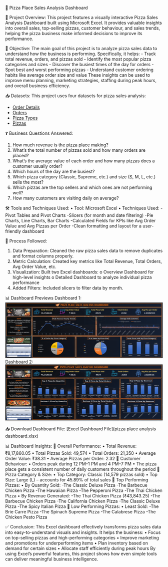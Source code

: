 🍕 Pizza Place Sales Analysis Dashboard

📌 Project Overview:
This project features a visually interactive Pizza Sales Analysis Dashboard built using Microsoft Excel. It provides valuable insights into overall sales, top-selling pizzas, customer behaviour, and sales trends, helping the pizza business make informed decisions to improve its performance.

🎯 Objective:
The main goal of this project is to analyze pizza sales data to understand how the business is performing. Specifically, it helps:
     -  Track total revenue, orders, and pizzas sold
     -	 Identify the most popular pizza categories and sizes
     -	 Discover the busiest times of the day for orders
     -	 Spot best and worst performing pizzas
     -	 Understand customer ordering habits like average order size and value
These insights can be used to improve menu planning, marketing strategies, staffing during peak hours, and overall business efficiency.

📥 Datasets:
This project uses four datasets for pizza sales analysis:
- [Order Details](order_details.csv)
- [Orders](orders.csv)
- [Pizza Types](pizza_types.csv)
- [Pizzas](pizzas.csv)

❓ Business Questions Answered:
1.	How much revenue is the pizza place making?
2.	What’s the total number of pizzas sold and how many orders are placed?
3.	What’s the average value of each order and how many pizzas does a customer usually order?
4.	Which hours of the day are the busiest?
5.	Which pizza category (Classic, Supreme, etc.) and size (S, M, L, etc.) sells the most?
6.	Which pizzas are the top sellers and which ones are not performing well?
7.	How many customers are visiting daily on average?

🛠️ Tools and Techniques Used:
•	Tool: Microsoft Excel
•	Techniques Used:
	-Pivot Tables and Pivot Charts
	-Slicers (for month and date filtering)
	-Pie Charts, Line Charts, Bar Charts
	-Calculated Fields for KPIs like Avg Order Value and Avg Pizzas per Order
	-Clean formatting and layout for a user-friendly dashboard

🔄 Process Followed:
1.	Data Preparation: Cleaned the raw pizza sales data to remove duplicates and format columns properly.
2.	Metric Calculation: Created key metrics like Total Revenue, Total Orders, Avg Order Value, etc.
3.	Visualization: Built two Excel dashboards:
o	Overview Dashboard for high-level insights
o	Detailed Dashboard to analyze individual pizza performance
4.	Added Filters: Included slicers to filter data by month.

📊 Dashboard Previews
Dashboard 1:
![Dashboard 1](Dashboard_1.png)
Dashboard 2:
![Dashboard 2](Dashboard_2.png)

📥 Download Dashboard File:
[Excel Dashboard File](pizza place analysis dashboard.xlsx)

📊 Dashboard Insights:
🔹 Overall Performance:
      •	Total Revenue: ₹8,17,860.05
      •	Total Pizzas Sold: 49,574
      •	Total Orders: 21,350
      •	Average Order Value: ₹38.31
      •	Average Pizzas per Order: 2.32
🔹 Customer Behaviour:
      •	Orders peak during 12 PM–1 PM and 4 PM–7 PM
      •	The pizza place gets a consistent number of daily customers throughout the period
🔹 Pizza Category & Size:
      •	Top Category: Classic (14,579 pizzas sold)
      •	Top Size: Large (L) – accounts for 45.89% of total sales
🔹 Top Performing Pizzas:
      •	By Quantity Sold:
	-The Classic Deluxe Pizza
	-The Barbecue Chicken Pizza
	-The Hawaiian Pizza
	-The Pepperoni Pizza
	-The Thai Chicken Pizza
      •	By Revenue Generated:
	-The Thai Chicken Pizza (₹43,843.25)
	-The Barbecue Chicken Pizza
	-The California Chicken Pizza
	-The Classic Deluxe Pizza
	-The Spicy Italian Pizza
🔹 Low Performing Pizzas:
      •	Least Sold:
	-The Brie Carre Pizza
	-The Spinach Supreme Pizza
        -The Calabrese Pizza
	-The Chicken Pesto Pizza

✅ Conclusion:
This Excel dashboard effectively transforms pizza sales data into easy-to-understand visuals and insights. It helps the business:
      •	Focus on top-selling pizzas and high-performing categories
      •	Improve marketing and promotions for underperforming items
      •	Plan inventory based on demand for certain sizes
      •	Allocate staff efficiently during peak hours
By using Excel’s powerful features, this project shows how even simple tools can deliver meaningful business intelligence.

